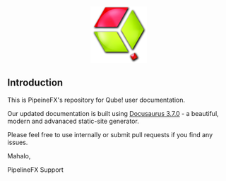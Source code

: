 <p align="center">
  <img src="static/img/QubeLogo.png">
</p>


Introduction
------------
This is PipeineFX's repository for Qube! user documentation.

Our updated documentation is built using [Docusaurus 3.7.0](https://docusaurus.io/) - a beautiful, modern and advanaced static-site generator.

Please feel free to use internally or submit pull requests if you find any issues.

Mahalo,

PipelineFX Support


